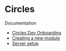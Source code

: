 # Circles

Documentation

-   [Circles Dev Onboarding](docs/dev-onboarding.md)
-   [Creating a new module](docs/create-module.md)
-   [Server setup](docs/server-setup.md)
